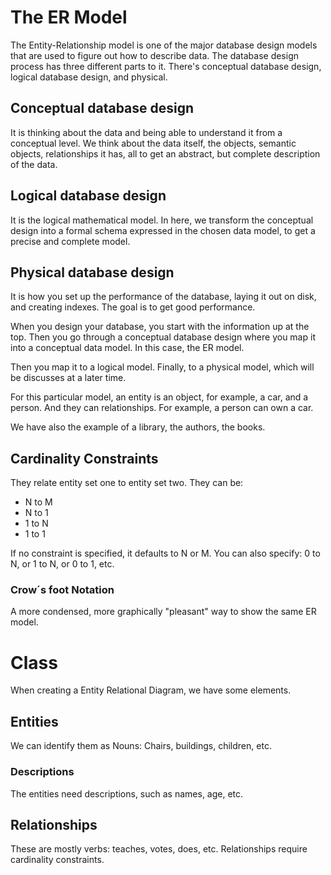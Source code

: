 # The ER Model
The Entity-Relationship model is one of the major database design models that are used to figure out how to describe data. 
The database design process has three different parts to it. There's conceptual database design, logical database design, and physical. 
## Conceptual database design
It is thinking about the data and being able to understand it from a conceptual level. 
We think about the data itself, the objects, semantic objects, relationships it has, all to get an abstract, but complete description of the data. 

## Logical database design
It is the logical mathematical model.
In here, we transform the conceptual design into a formal schema expressed in the chosen data model, to get a precise and complete model. 

## Physical database design 
It is how you set up the performance of the database, laying it out on disk, and creating indexes.
The goal is to get good performance. 

When you design your database, you start with the information up at the top. Then you go through a conceptual database design where you map it into a conceptual data model. In this case, the ER model. 

Then you map it to a logical model. Finally, to a physical model, which will be discusses at a later time.


For this particular model, an entity is an object, for example, a car, and a person. 
And they can relationships. For example, a person can own a car. 

We have also the example of a library, the authors, the books. 

## Cardinality Constraints 

They relate entity set one to entity set two. They can be: 
* N to M
* N to 1
* 1 to N
* 1 to 1

If no constraint is specified, it defaults to N or M. 
You can also specify: 0 to N, or 1 to N, or 0 to 1, etc. 

### Crow´s foot Notation
A more condensed, more graphically "pleasant" way to show the same ER model. 

# Class
When creating a Entity Relational Diagram, we have some elements. 

## Entities

We can identify them as Nouns: Chairs, buildings, children, etc. 

### Descriptions
The entities need descriptions, such as names, age, etc. 
## Relationships

These are mostly verbs: teaches, votes, does, etc. 
Relationships require cardinality constraints. 